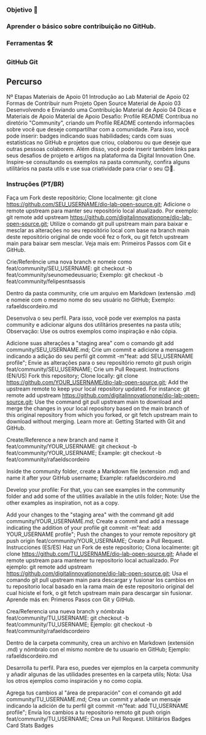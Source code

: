 ### Objetivo 🎯
### Aprender o básico sobre contribuição no GitHub.

### Ferramentas 🛠️
### GitHub Git

## Percurso
Nº	Etapas	Materiais de Apoio
01	Introdução ao Lab	Material de Apoio
02	Formas de Contribuir num Projeto Open Source	Material de Apoio
03	Desenvolvendo e Enviando uma Contribuição	Material de Apoio
04	Dicas e Materiais de Apoio	Material de Apoio
Desafio: Profile README
Contribua no diretório "Community", criando um Profile README contendo informações sobre você que deseje compartilhar com a comunidade. Para isso, você pode inserir: badges indicando suas habilidades; cards com suas estatísticas no GitHub e projetos que criou, colaborou ou que deseje que outras pessoas colaborem. Além disso, você pode inserir também links para seus desafios de projeto e artigos na plataforma da Digital Innovation One.
Inspire-se consultando os exemplos na pasta community, confira alguns utilitários na pasta utils e use sua criatividade para criar o seu 😊💙.

### Instruções (PT/BR)
Faça um Fork deste repositório;
Clone localmente: git clone https://github.com/SEU_USERNAME/dio-lab-open-source.git;
Adicione o remote upstream para manter seu repositório local atualizado. Por exemplo: git remote add upstream https://github.com/digitalinnovationone/dio-lab-open-source.git;
Utilize o comando git pull upstream main para baixar e mesclar as alterações no seu repositório local com base na branch main deste repositório original de onde você fez o fork, ou git fetch upstream main para baixar sem mesclar. Veja mais em: Primeiros Passos com Git e GitHub.

Crie/Referêncie uma nova branch e nomeie como feat/community/SEU_USERNAME: git checkout -b feat/community/seunomedeusuario;
Exemplo: git checkout -b feat/community/felipesntsassis

Dentro da pasta community, crie um arquivo em Markdown (extensão .md) e nomeie com o mesmo nome do seu usuário no GitHub;
Exemplo: rafaeldscordeiro.md

Desenvolva o seu perfil. Para isso, você pode ver exemplos na pasta community e adicionar alguns dos utilitários presentes na pasta utils;
Observação: Use os outros exemplos como inspiração e não cópia.

Adicione suas alterações a "staging area" com o comando git add community/SEU_USERNAME.md;
Crie um commit e adicione a mensagem indicando a adição do seu perfil git commit -m"feat: add SEU_USERNAME profile";
Envie as alterações para o seu repositório remoto git push origin feat/community/SEU_USERNAME;
Crie um Pull Request.
Instructions (EN/US)
Fork this repository;
Clone locally: git clone https://github.com/YOUR_USERNAME/dio-lab-open-source.git;
Add the upstream remote to keep your local repository updated. For instance: git remote add upstream https://github.com/digitalinnovationone/dio-lab-open-source.git;
Use the command git pull upstream main to download and merge the changes in your local repository based on the main branch of this original repository from which you forked, or git fetch upstream main to download without merging. Learn more at: Getting Started with Git and GitHub.

Create/Reference a new branch and name it feat/community/YOUR_USERNAME: git checkout -b feat/community/YOUR_USERNAME;
Example: git checkout -b feat/community/rafaeldscordeiro

Inside the community folder, create a Markdown file (extension .md) and name it after your GitHub username;
Example: rafaeldscordeiro.md

Develop your profile: For that, you can see examples in the community folder and add some of the utilities available in the utils folder;
Note: Use the other examples as inspiration, not as a copy.

Add your changes to the "staging area" with the command git add community/YOUR_USERNAME.md;
Create a commit and add a message indicating the addition of your profile git commit -m"feat: add YOUR_USERNAME profile";
Push the changes to your remote repository git push origin feat/community/YOUR_USERNAME;
Create a Pull Request.
Instrucciones (ES/ES)
Haz un Fork de este repositorio;
Clona localmente: git clone https://github.com/TU_USERNAME/dio-lab-open-source.git;
Añade el remote upstream para mantener tu repositorio local actualizado. Por ejemplo: git remote add upstream https://github.com/digitalinnovationone/dio-lab-open-source.git;
Usa el comando git pull upstream main para descargar y fusionar los cambios en tu repositorio local basado en la rama main de este repositorio original del cual hiciste el fork, o git fetch upstream main para descargar sin fusionar. Aprende más en: Primeros Pasos con Git y GitHub.

Crea/Referencia una nueva branch y nómbrala feat/community/TU_USERNAME: git checkout -b feat/community/TU_USERNAME;
Ejemplo: git checkout -b feat/community/rafaeldscordeiro

Dentro de la carpeta community, crea un archivo en Markdown (extensión .md) y nómbralo con el mismo nombre de tu usuario en GitHub;
Ejemplo: rafaeldscordeiro.md

Desarrolla tu perfil. Para eso, puedes ver ejemplos en la carpeta community y añadir algunas de las utilidades presentes en la carpeta utils;
Nota: Usa los otros ejemplos como inspiración y no como copia.

Agrega tus cambios al "área de preparación" con el comando git add community/TU_USERNAME.md;
Crea un commit y añade un mensaje indicando la adición de tu perfil git commit -m"feat: add TU_USERNAME profile";
Envía los cambios a tu repositorio remoto git push origin feat/community/TU_USERNAME;
Crea un Pull Request.
Utilitários
Badges Card Stats Badges

